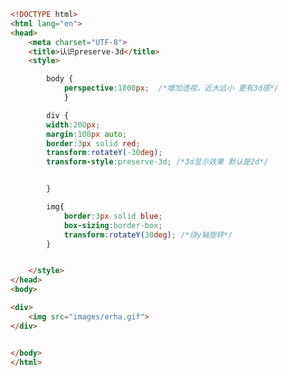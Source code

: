 
<BlogInfo id="30" title="101.认识preserved" author="白日梦想猿" pv=0 read_times=0 pre_cost_time="0分31秒" category="css学习" tag_list="['css学习']" create_time="2020.08.09 16:37:45" update_time="2020.08.09 16:47:19" />

```html
<!DOCTYPE html>
<html lang="en">
<head>
    <meta charset="UTF-8">
    <title>认识preserve-3d</title>
    <style>

        body {
            perspective:1000px;  /*增加透视，近大远小 更有3d感*/
            }

        div {
        width:200px;
        margin:100px auto;
        border:3px solid red;
        transform:rotateY(-30deg);
        transform-style:preserve-3d; /*3d显示效果 默认是2d*/


        }

        img{
            border:3px solid blue;
            box-sizing:border-box;
            transform:rotateY(30deg); /*绕y轴旋转*/
        }


    </style>
</head>
<body>

<div>
    <img src="images/erha.gif">
</div>


</body>
</html>
```
